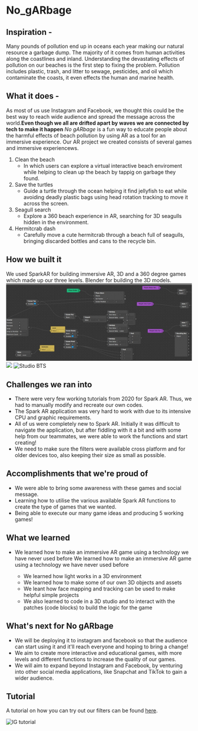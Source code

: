 # No_gARbage

## Inspiration - 
Many pounds of pollution end up in oceans each year making our natural resource a garbage dump. The majority of it comes from human activities along the coastlines and inland. Understanding the devastating effects of pollution on our beaches is the first step to fixing the problem.
Pollution includes plastic, trash, and litter to sewage, pesticides, and oil which contaminate the coasts, it
even effects the human and marine health.

## What it does - 
As most of us use Instagram and Facebook, we thought this could be the best way to reach wide audience and spread the message across the world.**Even though we all are drifted apart by waves we are connected by tech to make it happen** _No gARbage_ is a fun way to educate people about the harmful effects of beach pollution by using AR as a tool for an immersive experience. Our AR project we created consists of several games and immersive experiencews. 

1. Clean the beach
   * In which users can explore a virtual interactive beach enviroment while helping to clean up the beach by tappig on garbage they found.
2. Save the turtles
   * Guide a turtle through the ocean helping it find jellyfish to eat while avoiding deadly plastic bags using head rotation tracking to move it across the screen.
3. Seagull search
   * Explore a 360 beach experience in AR, searching for 3D seagulls hidden in the environment.
4. Hermitcrab dash
   * Carefully move a cute hermitcrab through a beach full of seagulls, bringing discarded bottles and cans to the recycle bin.
  
## How we built it
We used SparkAR for building immersive AR, 3D and a 360 degree games which made up our three levels. Blender for building the 3D models.
<img src="https://github.com/SurfsUpHacks21/No_gARbage/blob/main/screenshots/cleanDaBeach_patches.jpg?raw=true">
<img src="https://github.com/SurfsUpHacks21/No_gARbage/blob/main/screenshots/8mb.video-QQw-YsIyvI62.gif">
![Studio BTS](https://github.com/SurfsUpHacks21/images/blob/main/workings.gif?raw=true)


## Challenges we ran into
- There were very few working tutorials from 2020 for Spark AR. Thus, we had to manually modify and recreate our own codes.
- The Spark AR application was very hard to work with due to its intensive CPU and graphic requirements.
- All of us were completely new to Spark AR. Initially it was difficult to navigate the application, but after fiddling with it a bit and with some help from our teammates, we were able to work the functions and start creating!
- We need to make sure the filters were available cross platform and for older devices too, also keeping their size as small as possible.
## Accomplishments that we're proud of
- We were able to bring some awareness with these games and social message.
- Learning how to utilise the various available Spark AR functions to create the type of games that we wanted.
- Being able to execute our many game ideas and producing 5 working games!


## What we learned
- We learned how to make an immersive AR game using a technology we have never used before We learned how to make an immersive AR game using a technology we have never used before

   - We learned how light works in a 3D environment
   - We learned how to make some of our own 3D objects and assets
   - We leant how face mapping and tracking can be used to make helpful simple projects
   - We also learned to code in a 3D studio and to interact with the patches (code blocks) to build the logic for the game

## What's next for No gARbage
- We will be deploying it to instagram and facebook so that the audience can start using it and it'll reach everyone and hoping to bring a change!
- We aim to create more interactive and educational games, with more levels and different functions to increase the quality of our games.
- We will aim to expand beyond Instagram and Facebook, by venturing into other social media applications, like Snapchat and TikTok to gain a wider audience.

## Tutorial
A tutorial on how you can try out our filters can be found [here](https://github.com/SurfsUpHacks21/images/blob/main/tutorial%20for%20ig%20filters.gif).

![IG tutorial](https://github.com/SurfsUpHacks21/images/blob/main/tutorial%20for%20ig%20filters.gif?raw=true)
